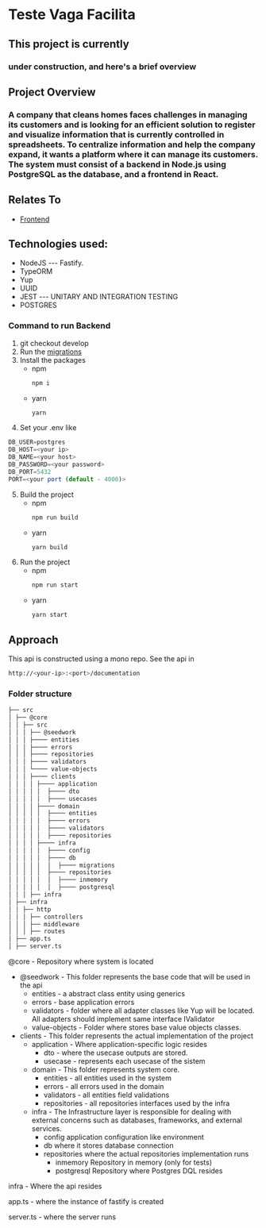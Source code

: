 # Teste Vaga Facilita

## This project is currently

### under construction, and here's a brief overview

## Project Overview

### A company that cleans homes faces challenges in managing its customers and is looking for an efficient solution to register and visualize information that is currently controlled in spreadsheets. To centralize information and help the company expand, it wants a platform where it can manage its customers. The system must consist of a backend in Node.js using PostgreSQL as the database, and a frontend in React.

## Relates To

- [Frontend](https://github.com/nashjunior/teste-facilita-frontend/blob/main/README.md)

## Technologies used:

- NodeJS --- Fastify.
- TypeORM
- Yup
- UUID
- JEST --- UNITARY AND INTEGRATION TESTING
- POSTGRES

### Command to run Backend

1. git checkout develop
2. Run the [migrations](src/@core/src/clients/infra/db/migrations/README.MD)
3. Install the packages
    - npm
      ```bash
      npm i
      ```
    - yarn
      ```bash
      yarn
      ```
4. Set your .env like
  ```javascript
  DB_USER=postgres
  DB_HOST=<your ip>
  DB_NAME=<your host>
  DB_PASSWORD=<your password>
  DB_PORT=5432
  PORT=<your port (default - 4000)>
  ```
5. Build the project
    - npm
      ```bash
      npm run build
      ```
    - yarn
      ```bash
      yarn build
      ```
6. Run the project
    - npm
      ```bash
      npm run start
      ```
    - yarn
      ```bash
      yarn start
      ```
## Approach

This api is constructed using a mono repo.
See the api in
```bash
http://<your-ip>:<port>/documentation
```


### Folder structure

```bash
├── src
│ ├── @core
│ │ ├── src
│ │ │ ├── @seedwork
│ │ │ ├──── entities
│ │ │ ├──── errors
│ │ │ ├──── repositories
│ │ │ ├──── validators
│ │ │ └──── value-objects
│ │ │ ├──── clients
│ │ │ │ ├──── application
│ │ │ │ │  ├──── dto
│ │ │ │ │  ├──── usecases
│ │ │ │ ├──── domain
│ │ │ │ │  ├──── entities
│ │ │ │ │  ├──── errors
│ │ │ │ │  ├──── validators
│ │ │ │ │  ├──── repositories
│ │ │ │ ├──── infra
│ │ │ │ │  ├──── config
│ │ │ │ │  ├──── db
│ │ │ │ │  │  ├──── migrations
│ │ │ │ │  ├──── repositories
│ │ │ │ │  │  ├──── inmemory
│ │ │ │ │  │  ├──── postgresql
│ │ │ ├── infra
│ ├── infra
│ │ ├── http
│ │ │ ├── controllers
│ │ │ ├── middleware
│ │ │ ├── routes
│ ├── app.ts
│ ├── server.ts
```

@core - Repository where system is located
  - @seedwork - This folder represents the base code that will be used in the api
    - entities - a abstract class entity using generics
    - errors - base application errors
    - validators - folder where all adapter classes like Yup will be located.
        All adapters should implement same interface IValidator
    - value-objects - Folder where stores base value objects classes.
  - clients -
    This folder represents the actual implementation of the project
    - application - Where application-specific logic resides
      - dto - where the usecase outputs are stored.
      - usecase - represents each usecase of the sistem
    - domain -
      This folder represents system core.
      - entities - all entities used in the system
      - errors - all errors used in the domain
      - validators - all entities field validations
      - repositories - all repositories interfaces used by the infra
    - infra -
      The Infrastructure layer is responsible for dealing with external concerns such as databases, frameworks, and external services.
      - config
        application configuration like environment
      - db
        where it stores database connection
      - repositories
        where the actual repositories implementation runs
        - inmemory
        Repository in memory (only for tests)
        - postgresql
        Repository where Postgres DQL resides

infra - Where the api resides

app.ts - where the instance of fastify is created

server.ts - where the server runs

